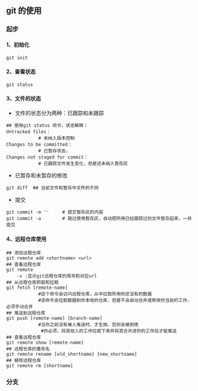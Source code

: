 ## git 的使用

### 起步

#### 1、初始化

```shell
git init
```

#### 2、查看状态

```shell
git status
```

#### 3、文件的状态

+ 文件的状态分为两种：已跟踪和未跟踪

```shell
## 使用git status 命令，状态解释：
Untracked files：  
			# 未纳入版本控制
Changes to be committed：
			# 已暂存状态，
Changes not staged for commit：
			# 已跟踪文件发生变化，但是还未纳入暂存区

```

+ 已暂存和未暂存的修改

```shell
git diff  ## 当前文件和暂存中文件的不同
```

* 提交

```shell
git commit -m ''     # 提交暂存区的内容
git commit -a	     # 跳过使用暂存区，自动把所用已经跟踪过的文件暂存起来，一并提交
```

#### 4、远程仓库使用

```shell
## 添加远程仓库
git remote add <shortname> <url>
## 查看远程仓库
git remote 
	-v :显示git远程仓库的简写和对应url
## 从远程仓库抓取和拉取
git fetch [remote-name]
			#这个命令会访问远程仓库，从中拉取所用你还没有的数据
			#该命令会拉取数据到你本地的仓库，但是不会自动合并或修改你当前的工作，必须手动合并
## 推送到远程仓库
git push [remote-name] [branch-name]
			#当你之前没有被人推送时，才生效。否则会被拒绝
             #你必须，将其他人的工作拉取下来并将其合并进你的工作后才能推送
## 查看远程仓库
git remote show [remote-name]
## 远程仓库的重命名
git remote rename [old_shortname] [new_shortname]
## 移除远程仓库
git remote rm [shortname]
```

### 分支



